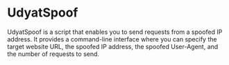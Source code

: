 # UdyatSpoof
UdyatSpoof is a script that enables you to send requests from a spoofed IP address. It provides a command-line interface where you can specify the target website URL, the spoofed IP address, the spoofed User-Agent, and the number of requests to send.
